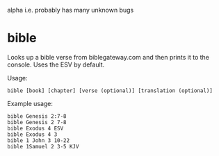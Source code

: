 alpha i.e. probably has many unknown bugs

# bible
Looks up a bible verse from biblegateway.com and then
prints it to the console. Uses the ESV by default.

Usage:

```
bible [book] [chapter] [verse (optional)] [translation (optional)]
```

Example usage:

```
bible Genesis 2:7-8
bible Genesis 2 7-8
bible Exodus 4 ESV
bible Exodus 4 3
bible 1 John 3 10-22
bible 1Samuel 2 3-5 KJV
```
